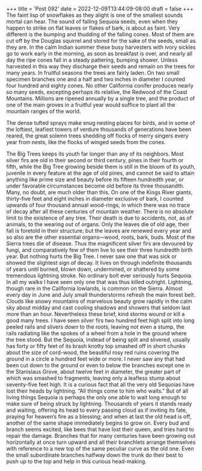 +++
title = 'Post 092'
date = 2022-12-09T13:44:09-08:00
draft = false
+++
The faint lisp of snowflakes as they alight is one of the smallest sounds mortal can hear. The sound of falling Sequoia seeds, even when they happen to strike on flat leaves or flakes of bark, is about as faint. Very different is the bumping and thudding of the falling cones. Most of them are cut off by the Douglas squirrel and stored for the sake of the seeds, small as they are. In the calm Indian summer these busy harvesters with ivory sickles go to work early in the morning, as soon as breakfast is over, and nearly all day the ripe cones fall in a steady pattering, bumping shower. Unless harvested in this way they discharge their seeds and remain on the trees for many years. In fruitful seasons the trees are fairly laden. On two small specimen branches one and a half and two inches in diameter I counted four hundred and eighty cones. No other California conifer produces nearly so many seeds, excepting perhaps its relative, the Redwood of the Coast Mountains. Millions are ripened annually by a single tree, and the product of one of the main groves in a fruitful year would suffice to plant all the mountain ranges of the world.

The dense tufted sprays make snug nesting places for birds, and in some of the loftiest, leafiest towers of verdure thousands of generations have been reared, the great solemn trees shedding off flocks of merry singers every year from nests, like the flocks of winged seeds from the cones.

The Big Trees keeps its youth far longer than any of its neighbors. Most silver firs are old in their second or third century, pines in their fourth or fifth, while the Big Tree growing beside them is still in the bloom of its youth, juvenile in every feature at the age of old pines, and cannot be said to attain anything like prime size and beauty before its fifteen hundredth year, or under favorable circumstances become old before its three thousandth. Many, no doubt, are much older than this. On one of the Kings River giants, thirty-five feet and eight inches in diameter exclusive of bark, I counted upwards of four thousand annual wood-rings, in which there was no trace of decay after all these centuries of mountain weather. There is no absolute limit to the existence of any tree. Their death is due to accidents, not, as of animals, to the wearing out of organs. Only the leaves die of old age, their fall is foretold in their structure; but the leaves are renewed every year and so also are the other essential organs—wood, roots, bark, buds. Most of the Sierra trees die of disease. Thus the magnificent silver firs are devoured by fungi, and comparatively few of them live to see their three hundredth birth year. But nothing hurts the Big Tree. I never saw one that was sick or showed the slightest sign of decay. It lives on through indefinite thousands of years until burned, blown down, undermined, or shattered by some tremendous lightning stroke. No ordinary bolt ever seriously hurts Sequoia. In all my walks I have seen only one that was thus killed outright. Lightning, though rare in the California lowlands, is common on the Sierra. Almost every day in June and July small thunderstorms refresh the main forest belt. Clouds like snowy mountains of marvelous beauty grow rapidly in the calm sky about midday and cast cooling shadows and showers that seldom last more than an hour. Nevertheless these brief, kind storms wound or kill a good many trees. I have seen silver firs two hundred feet high split into long peeled rails and slivers down to the roots, leaving not even a stump, the rails radiating like the spokes of a wheel from a hole in the ground where the tree stood. But the Sequoia, instead of being split and slivered, usually has forty or fifty feet of its brash knotty top smashed off in short chunks about the size of cord-wood, the beautiful rosy red ruins covering the ground in a circle a hundred feet wide or more. I never saw any that had been cut down to the ground or even to below the branches except one in the Stanislaus Grove, about twelve feet in diameter, the greater part of which was smashed to fragments, leaving only a leafless stump about seventy-five feet high. It is a curious fact that all the very old Sequoias have lost their heads by lightning. “All things come to him who waits.” But of all living things Sequoia is perhaps the only one able to wait long enough to make sure of being struck by lightning. Thousands of years it stands ready and waiting, offering its head to every passing cloud as if inviting its fate, praying for heaven’s fire as a blessing; and when at last the old head is off, another of the same shape immediately begins to grow on. Every bud and branch seems excited, like bees that have lost their queen, and tries hard to repair the damage. Branches that for many centuries have been growing out horizontally at once turn upward and all their branchlets arrange themselves with reference to a new top of the same peculiar curve as the old one. Even the small subordinate branches halfway down the trunk do their best to push up to the top and help in this curious head-making.
